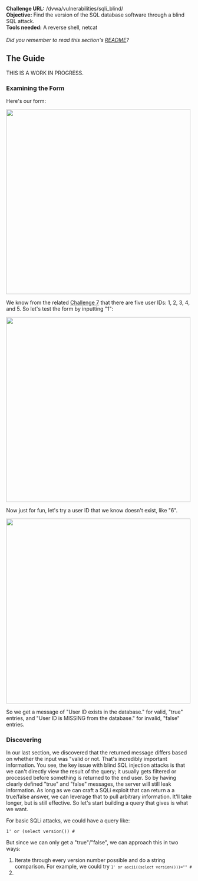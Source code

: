 <b>Challenge URL:</b> /dvwa/vulnerabilities/sqli_blind/
<br>
<b>Objective:</b> Find the version of the SQL database software through a blind SQL attack.
<br>
<b>Tools needed:</b> A reverse shell, netcat
<br><br>
<i>Did you remember to read this section's <a href="https://github.com/mrudy/dvwa-guide-2019/blob/master/low/README.md">README</a>?</i>

<h2><b>The Guide</b></h2>

THIS IS A WORK IN PROGRESS.

<h3><b>Examining the Form</b></h3>

Here's our form:

<img src="https://github.com/keewenaw/dvwa-guide-2019/blob/master/low/screenshots/sqlibform.png" width="500">

We know from the related <a href="https://github.com/keewenaw/dvwa-guide-2019/blob/master/low/Challenge%2007:%20SQL%20Injection.md" target="_blank">Challenge 7</a> that there are five user IDs: 1, 2, 3, 4, and 5. So let's test the form by inputting "1":

<img src="https://github.com/keewenaw/dvwa-guide-2019/blob/master/low/screenshots/sqlibtestt.png" width="500">

Now just for fun, let's try a user ID that we know doesn't exist, like "6".

<img src="https://github.com/keewenaw/dvwa-guide-2019/blob/master/low/screenshots/sqlibtestf.png" width="500">

So we get a message of "User ID exists in the database." for valid, "true" entries, and "User ID is MISSING from the database." for invalid, "false" entries. 

<h3><b>Discovering </b></h3>

In our last section, we discovered that the returned message differs based on whether the input was "valid or not. That's incredibly important information. You see, the key issue with blind SQL injection attacks is that we can't directly view the result of the query; it usually gets filtered or processed before something is returned to the end user. So by having clearly defined "true" and "false" messages, the server will still leak information. As long as we can craft a SQLi exploit that can return a a true/false answer, we can leverage that to pull arbitrary information. It'll take longer, but is still effective. So let's start building a query that gives is what we want.

For basic SQLi attacks, we could have a query like:

<code>1' or (select version()) #</code>

But since we can only get a "true"/"false", we can approach this in two ways:

<ol type="1">
  <li>Iterate through every version number possible and do a string comparison. For example, we could try <code><code>1' or ascii((select version()))="" #</code></code></li>
  <li></li>
</ol>
